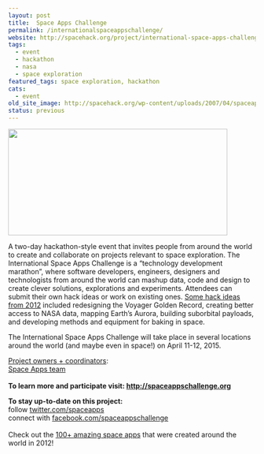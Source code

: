 ```yaml
---
layout: post
title:  Space Apps Challenge
permalink: /internationalspaceappschallenge/
website: http://spacehack.org/project/international-space-apps-challenge
tags: 
  - event
  - hackathon
  - nasa
  - space exploration
featured_tags: space exploration, hackathon
cats: 
  - event
old_site_image: http://spacehack.org/wp-content/uploads/2007/04/spaceapps_large.jpg
status: previous
---
```


<div class = "scrape-from-old-wordpress">

<p><img class="alignnone size-full wp-image-2043" src="/wp-content/uploads/2007/04/spaceapps_large.jpg" alt="" width="446" height="216" srcset="http://spacehack.org/wp-content/uploads/2007/04/spaceapps_large-310x150.jpg 310w, http://spacehack.org/wp-content/uploads/2007/04/spaceapps_large.jpg 892w" sizes="(max-width: 446px) 100vw, 446px" /></p>
<p>A two-day hackathon-style event that invites people from around the world to create and collaborate on projects relevant to space exploration. The International Space Apps Challenge is a &#8220;technology development marathon&#8221;, where software developers, engineers, designers and technologists from around the world can mashup data, code and design to create clever solutions, explorations and experiments. Attendees can submit their own hack ideas or work on existing ones. <a href="http://2012.spaceappschallenge.org/challenges/">Some hack ideas from 2012</a> included redesigning the Voyager Golden Record, creating better access to NASA data, mapping Earth&#8217;s Aurora, building suborbital payloads, and developing methods and equipment for baking in space.</p>
<p>The International Space Apps Challenge will take place in several locations around the world (and maybe even in space!) on April 11-12, 2015.</p>
<p><span style="text-decoration: underline;">Project owners + coordinators</span>:<br />
<a href="https://2015.spaceappschallenge.org/about/contact/">Space Apps team</a><br />
<!--supplement--><br />
<strong>To learn more and participate visit: <a href="http://spaceappschallenge.org/">http://spaceappschallenge.org</a></strong></p>
<p><strong>To stay up-to-date on this project:<br />
</strong>  follow <a href="http://twitter.com/spaceapps">twitter.com/spaceapps</a><br />
  connect with <a href="http://www.facebook.com/spaceappschallenge">facebook.com/spaceappschallenge</a><br />
<!--supplement--><br />
Check out the <a href="http://2012.spaceappschallenge.org/blog/2012/04/25/100-reasons-spaceapps-made-difference/">100+ amazing space apps</a> that were created around the world in 2012!</p>


</div>